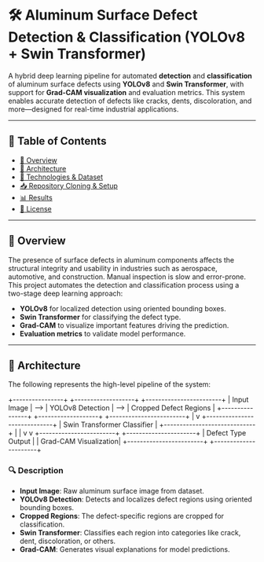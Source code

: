 # 🛠️ Aluminum Surface Defect Detection & Classification (YOLOv8 + Swin Transformer)

A hybrid deep learning pipeline for automated **detection** and **classification** of aluminum surface defects using **YOLOv8** and **Swin Transformer**, with support for **Grad-CAM visualization** and evaluation metrics. This system enables accurate detection of defects like cracks, dents, discoloration, and more—designed for real-time industrial applications.

---

## 📑 Table of Contents

- [📌 Overview](#-overview)
- [🧠 Architecture](#-architecture)
- [🧰 Technologies & Dataset](#-technologies--dataset)
- [📥 Repository Cloning & Setup](#-repository-cloning--setup)
- [📊 Results](#-results)
- [📜 License](#-license)

---

## 📌 Overview

The presence of surface defects in aluminum components affects the structural integrity and usability in industries such as aerospace, automotive, and construction. Manual inspection is slow and error-prone. This project automates the detection and classification process using a two-stage deep learning approach:

- **YOLOv8** for localized detection using oriented bounding boxes.
- **Swin Transformer** for classifying the defect type.
- **Grad-CAM** to visualize important features driving the prediction.
- **Evaluation metrics** to validate model performance.

---

## 🧠 Architecture

The following represents the high-level pipeline of the system:

+----------------+ +-------------------+ +------------------------+
| Input Image | --> | YOLOv8 Detection | --> | Cropped Defect Regions |
+----------------+ +-------------------+ +------------------------+
|
v
+-----------------------------+
| Swin Transformer Classifier |
+-----------------------------+
| |
v v
+------------------------+ +----------------------+
| Defect Type Output | | Grad-CAM Visualization|
+------------------------+ +----------------------+

### 🔍 Description

- **Input Image**: Raw aluminum surface image from dataset.
- **YOLOv8 Detection**: Detects and localizes defect regions using oriented bounding boxes.
- **Cropped Regions**: The defect-specific regions are cropped for classification.
- **Swin Transformer**: Classifies each region into categories like crack, dent, discoloration, or others.
- **Grad-CAM**: Generates visual explanations for model predictions.
